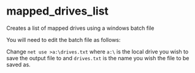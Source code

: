 # mapped_drives_list
Creates a list of mapped drives using a windows batch file

You will need to edit the batch file as follows:

Change `net use >a:\drives.txt` where `a:\` is the local drive you wish to save the output file to and `drives.txt` is the name you wish the file to be saved as.
